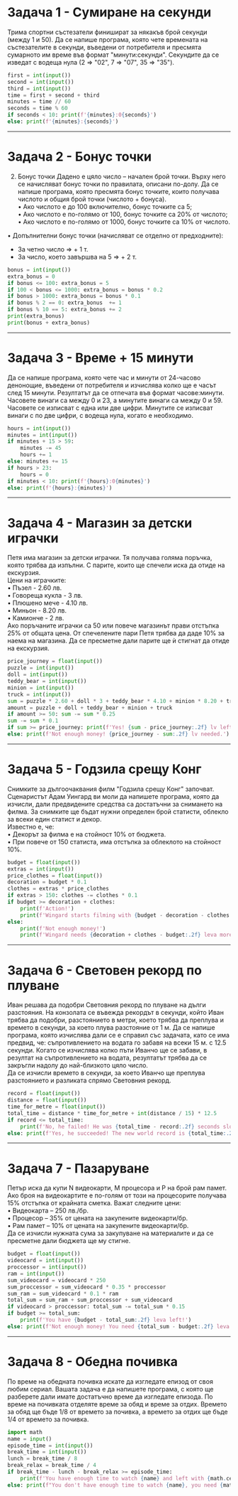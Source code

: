 # Задача 1 - Сумиране на секунди 

Трима спортни състезатели финишират за някакъв брой секунди (между 1 и 50). Да се напише програма, която чете времената на състезателите в секунди, въведени от потребителя и пресмята сумарното им време във формат "минути:секунди". Секундите да се изведат с водеща нула (2 &rArr; "02", 7 &rArr; "07", 35 &rArr; "35"). 

```python
first = int(input())
second = int(input())
third = int(input())
time = first + second + third
minutes = time // 60
seconds = time % 60
if seconds < 10: print(f'{minutes}:0{seconds}')
else: print(f'{minutes}:{seconds}')
```

---
# Задача 2 - Бонус точки

2.	Бонус точки
Дадено е цяло число – начален брой точки. Върху него се начисляват бонус точки по правилата, описани по-долу. Да се напише програма, която пресмята бонус точките, които получава числото и общия брой точки (числото + бонуса).<br>
•	Ако числото е до 100 включително, бонус точките са 5;<br>
•	Ако числото е по-голямо от 100, бонус точките са 20% от числото;<br>
•	Ако числото е по-голямо от 1000, бонус точките са 10% от числото.<br>

•	Допълнителни бонус точки (начисляват се отделно от предходните):<br>
  +	За четно число &rArr; + 1 т.<br>
  +	За число, което завършва на 5 &rArr; + 2 т.<br>


```python
bonus = int(input())
extra_bonus = 0
if bonus <= 100: extra_bonus = 5
if 100 < bonus <= 1000: extra_bonus = bonus * 0.2
if bonus > 1000: extra_bonus = bonus * 0.1
if bonus % 2 == 0: extra_bonus  += 1
if bonus % 10 == 5: extra_bonus += 2
print(extra_bonus)
print(bonus + extra_bonus)
```

---
# Задача 3 - Време + 15 минути

Да се напише програма, която чете час и минути от 24-часово денонощие, въведени от потребителя и изчислява колко ще е часът след 15 минути. Резултатът да се отпечата във формат часове:минути. Часовете винаги са между 0 и 23, а минутите винаги са между 0 и 59. Часовете се изписват с една или две цифри. Минутите се изписват винаги с по две цифри, с водеща нула, когато е необходимо. 

```python
hours = int(input())
minutes = int(input())
if minutes + 15 > 59:
    minutes -= 45
    hours += 1
else: minutes += 15
if hours > 23:
    hours = 0
if minutes < 10: print(f'{hours}:0{minutes}')
else: print(f'{hours}:{minutes}')
```

---
# Задача 4 - Магазин за детски играчки

Петя има магазин за детски играчки. Тя получава голяма поръчка, която трябва да изпълни. С парите, които ще спечели иска да отиде на екскурзия. <br>
Цени на играчките:<br>
•	Пъзел - 2.60 лв.<br>
•	Говореща кукла - 3 лв.<br>
•	Плюшено мече - 4.10 лв.<br>
•	Миньон - 8.20 лв.<br>
•	Камионче - 2 лв.<br>
Ако поръчаните играчки са 50 или повече магазинът прави отстъпка 25% от общата цена. От спечелените пари Петя трябва да даде 10% за наема на магазина. Да се пресметне дали парите ще ѝ стигнат да отиде на екскурзия.


```python
price_journey = float(input())
puzzle = int(input())
doll = int(input())
teddy_bear = int(input())
minion = int(input())
truck = int(input())
sum = puzzle * 2.60 + doll * 3 + teddy_bear * 4.10 + minion * 8.20 + truck * 2
amount = puzzle + doll + teddy_bear + minion + truck
if amount >= 50: sum -= sum * 0.25
sum -= sum * 0.1
if sum >= price_journey: print(f'Yes! {sum - price_journey:.2f} lv left.')
else: print(f'Not enough money! {price_journey - sum:.2f} lv needed.')
```

---
# Задача 5 - Годзила срещу Конг

Снимките за дългоочаквания филм "Годзила срещу Конг" започват. Сценаристът Адам Уингард ви моли да напишете програма, която да изчисли, дали предвидените средства са достатъчни за снимането на филма. За снимките  ще бъдат нужни определен брой статисти, облекло за всеки един статист и декор.<br>
Известно е, че:<br>
•	Декорът за филма е на стойност 10% от бюджета. <br>
•	При повече от 150 статиста,  има отстъпка за облеклото на стойност 10%.


```python
budget = float(input())
extras = int(input())
price_clothes = float(input())
decoration = budget * 0.1
clothes = extras * price_clothes
if extras > 150: clothes -= clothes * 0.1
if budget >= decoration + clothes:
    print(f'Action!')
    print(f'Wingard starts filming with {budget - decoration - clothes:.2f} leva left.')
else:
    print(f'Not enough money!')
    print(f'Wingard needs {decoration + clothes - budget:.2f} leva more.')
```

---
# Задача 6 - Световен рекорд по плуване

Иван решава да подобри Световния рекорд по плуване на дълги разстояния. На конзолата се въвежда рекордът в секунди, който Иван трябва да подобри,  разстоянието в метри, което трябва да преплува и времето в секунди, за което плува разстояние от 1 м. Да се напише програма, която изчислява дали се е справил със задачата, като се има предвид, че: съпротивлението на водата го забавя на всеки 15 м. с 12.5 секунди. Когато се изчислява колко пъти Иванчо ще се забави, в резултат на съпротивлението на водата, резултатът трябва да се закръгли надолу до най-близкото цяло число.<br>
Да се изчисли времето в секунди, за което Иванчо ще преплува разстоянието и разликата спрямо Световния рекорд. 


```python
record = float(input())
distance = float(input())
time_for_metre = float(input())
total_time = distance * time_for_metre + int(distance / 15) * 12.5
if record <= total_time:
    print(f'No, he failed! He was {total_time - record:.2f} seconds slower.')
else: print(f'Yes, he succeeded! The new world record is {total_time:.2f} seconds.')
```

---
# Задача 7 - Пазаруване

Петър иска да купи N видеокарти, M процесора и P на брой рам памет. Ако броя на видеокартите е по-голям от този на процесорите получава 15% отстъпка от крайната сметка. Важат следните цени:<br>
•	Видеокарта – 250 лв./бр.<br>
•	Процесор – 35% от цената на закупените видеокарти/бр.<br>
•	Рам памет – 10% от цената на закупените видеокарти/бр.<br>
Да се изчисли нужната сума за закупуване на материалите и да се пресметне дали бюджета ще му стигне.


```python
budget = float(input())
videocard = int(input())
proccessor = int(input())
ram = int(input())
sum_videocard = videocard * 250
sum_proccessor = sum_videocard * 0.35 * proccessor
sum_ram = sum_videocard * 0.1 * ram
total_sum = sum_ram + sum_proccessor + sum_videocard
if videocard > proccessor: total_sum -= total_sum * 0.15
if budget >= total_sum:
    print(f'You have {budget - total_sum:.2f} leva left!')
else: print(f'Not enough money! You need {total_sum - budget:.2f} leva more!')
```

---
# Задача 8 - Обедна почивка

По време на обедната почивка искате да изгледате епизод от своя любим сериал. Вашата задача е да напишете програма, с която ще разберете дали имате достатъчно време да изгледате епизода. По време на почивката отделяте време за обяд и време за отдих. Времето за обяд ще бъде 1/8 от времето за почивка, а времето за отдих ще бъде 1/4 от времето за почивка. 

```python
import math
name = input()
episode_time = int(input())
break_time = int(input())
lunch = break_time / 8
break_relax = break_time / 4
if break_time - lunch - break_relax >= episode_time:
    print(f'You have enough time to watch {name} and left with {math.ceil(break_time - lunch - break_relax - episode_time)} minutes free time.')
else: print(f"You don't have enough time to watch {name}, you need {math.ceil(episode_time - break_time + lunch + break_relax)} more minutes.")
```

